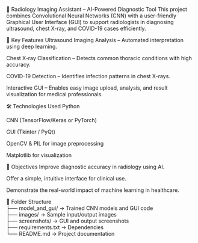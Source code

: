 🧠 Radiology Imaging Assistant – AI-Powered Diagnostic Tool
This project combines Convolutional Neural Networks (CNN) with a user-friendly Graphical User Interface (GUI) to support radiologists in diagnosing ultrasound, chest X-ray, and COVID-19 cases efficiently.

🚀 Key Features
Ultrasound Imaging Analysis – Automated interpretation using deep learning.

Chest X-ray Classification – Detects common thoracic conditions with high accuracy.

COVID-19 Detection – Identifies infection patterns in chest X-rays.

Interactive GUI – Enables easy image upload, analysis, and result visualization for medical professionals.

🛠️ Technologies Used
Python

CNN (TensorFlow/Keras or PyTorch)

GUI (Tkinter / PyQt)

OpenCV & PIL for image preprocessing

Matplotlib for visualization

📌 Objectives
Improve diagnostic accuracy in radiology using AI.

Offer a simple, intuitive interface for clinical use.

Demonstrate the real-world impact of machine learning in healthcare.

📁 Folder Structure  
├── model_and_gui/        → Trained CNN models and GUI code  
├── images/               → Sample input/output images  
├── screenshots/          → GUI and output screenshots  
├── requirements.txt      → Dependencies  
└── README.md             → Project documentation  


